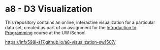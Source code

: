 # a8 - D3 Visualization

This repository contains an online, interactive visualization for a particular data set, created as part of an assignment for the [Introduction to Programming](https://canvas.uw.edu/courses/1139975) course at the UW iSchool.

https://infx598i-s17.github.io/a8-visualization-sw1507/
